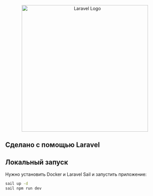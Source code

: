 <p align="center"><a href="https://laravel.com" target="_blank"><img src="https://raw.githubusercontent.com/laravel/art/master/logo-lockup/5%20SVG/2%20CMYK/1%20Full%20Color/laravel-logolockup-cmyk-red.svg" width="400" alt="Laravel Logo"></a></p>

## Сделано с помощью Laravel

## Локальный запуск
Нужно установить Docker и Laravel Sail и запустить приложение:
```bash
sail up -d
sail npm run dev
```
